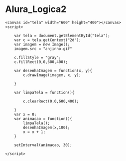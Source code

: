 Alura_Logica2
=============
<meta charset = "UTF-8">
<html>

	<canvas id="tela" width="600" height="400"></canvas>
	<script>
		
		var tela = document.getElementById("tela");
		var c = tela.getContext("2d");
		var imagem = new Image();
		imagem.src = "anjinho.gif"
		
		c.fillStyle = "gray";
		c.fillRect(0,0,600,400);
		
		var desenhaImagem = function(x, y){
			c.drawImage(imagem, x, y);
					
		}
		
		var limpaTela = function(){
			
			c.clearRect(0,0,600,400);
		
		}
		var x = 0;
		var animacao = function(){
			limpaTela();
			desenhaImagem(x,100);
			x = x + 1;
		}
		
		setInterval(animacao, 30);
		
	</script>
</html>
